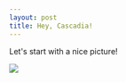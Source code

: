 ```yaml
---
layout: post
title: Hey, Cascadia!
---
```


Let's start with a nice picture!

![](http://www.heycascadia.com/images/P7207773.JPG)
